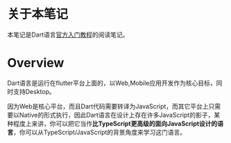# 关于本笔记

本笔记是Dart语言[官方入门教程](https://dart.dev/language)的阅读笔记。

# Overview

Dart语言是运行在flutter平台上面的，以Web,Mobile应用开发作为核心目标，同时支持Desktop。

因为Web是核心平台，而且Dart代码需要转译为JavaScript，而其它平台上只需要以Native的形式执行，因此Dart语言在设计上存在许多JavaScript的影子，某种程度上来讲，你可以把它当作**比TypeScript更高级的面向JavaScript设计的语言**，你可以从TypeScript/JavaScript的背景角度来学习这门语言。



